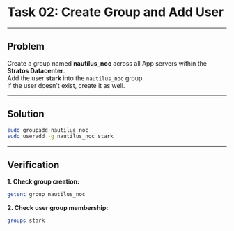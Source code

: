 # Task 02: Create Group and Add User

---

## Problem

Create a group named **nautilus_noc** across all App servers within the **Stratos Datacenter**.  
Add the user **stark** into the `nautilus_noc` group.  
If the user doesn't exist, create it as well.

---

## Solution

```bash
sudo groupadd nautilus_noc
sudo useradd -g nautilus_noc stark
````

---

## Verification

**1. Check group creation:**

```bash
getent group nautilus_noc
```

**2. Check user group membership:**

```bash
groups stark
```

```
